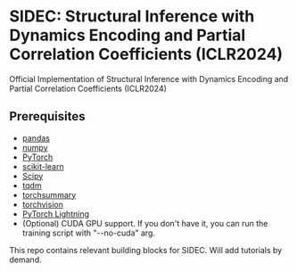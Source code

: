# SIDEC: Structural Inference with Dynamics Encoding and Partial Correlation Coefficients (ICLR2024)
Official Implementation of Structural Inference with Dynamics Encoding and Partial Correlation Coefficients (ICLR2024)

## Prerequisites

* [pandas](https://pandas.pydata.org/)
* [numpy](https://numpy.org/)
* [PyTorch](https://pytorch.org/get-started/locally/)
* [scikit-learn](https://scikit-learn.org/stable/getting_started.html) 
* [Scipy](https://scipy.org/install/)
* [tqdm](https://github.com/tqdm/tqdm)
* [torchsummary](https://pypi.org/project/torch-summary/)
* [torchvision](https://pytorch.org/vision/stable/index.html)
* [PyTorch Lightning](https://lightning.ai/docs/pytorch/latest/starter/installation.html)
* (Optional) CUDA GPU support. If you don't have it, you can run the training script with "--no-cuda" arg.

This repo contains relevant building blocks for SIDEC. Will add tutorials by demand.
